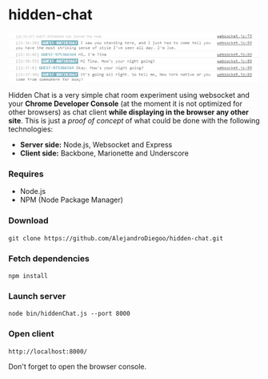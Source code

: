# hidden-chat

![alt tag](https://github.com/AlejandroDiegoo/hidden-chat/blob/master/static/assets/images/chat-example-02.png)

Hidden Chat is a very simple chat room experiment using websocket and your **Chrome Developer Console** (at the moment it is not optimized for other browsers) as chat client **while displaying in the browser any other site**. This is just a *proof of concept* of what could be done with the following technologies:

  - <strong>Server side:</strong> Node.js, Websocket and Express
  - <strong>Client side:</strong> Backbone, Marionette and Underscore 

### Requires

  - Node.js
  - NPM (Node Package Manager)

### Download

    git clone https://github.com/AlejandroDiegoo/hidden-chat.git

### Fetch dependencies

    npm install

### Launch server
    
    node bin/hiddenChat.js --port 8000

### Open client

    http://localhost:8000/

Don't forget to open the browser console.
